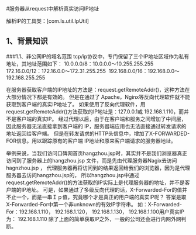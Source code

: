 #服务器从request中解析真实访问IP地址


解析IP的工具类：[com.ls.util.IpUtil]


## 1、背景知识
###1.1、非公网IP的域名范围
tcp/ip协议中，专门保留了三个IP地址区域作为私有地址，其地址范围如下：
10.0.0.0/8：10.0.0.0～10.255.255.255 
172.16.0.0/12：172.16.0.0～172.31.255.255 
192.168.0.0/16：192.168.0.0～192.168.255.255



在服务器获取客户端的IP地址的方法是：request.getRemoteAddr()，这种方法在大部分情况下都是有效的。
但是在通过了 Apache，Nginx等反向代理软件就不能获取到客户端的真实IP地址了。
如果使用了反向代理软件，用 request.getRemoteAddr()方法获取的IP地址是：127.0.0.1或 192.168.1.110，而并不是客户端的真实IP。
经过代理以后，由于在客户端和服务之间增加了中间层，因此服务器无法直接拿到客户端的 IP，服务器端应用也无法直接通过转发请求的地址返回给客户端。
但是在转发请求的HTTP头信息中，增加了X-FORWARDED-FOR信息。用以跟踪原有的客户端 IP地址和原来客户端请求的服务器地址。

举例来说，当我们访问口碑网首页hangzhou.jsp时，其实并不是我们浏览器真正访问到了服务器上的hangzhou.jsp 文件，而是先由代理服务器Nagix去访问hagnzhou.jsp ，
代理服务器再将访问到的结果返回给我们的浏览器，因为是代理服务器去访问hangzhou.jsp的，
所以hangzhou.jsp中通过 request.getRemoteAddr()的方法获取的IP实际上是代理服务器的地址，并不是客户端的IP地址。
可是，如果通过了多级反向代理的话，X-Forwarded-For的值并不止一个，而是一串Ｉｐ值，究竟哪个才是真正的用户端的真实IP呢？
答案是取X-Forwarded-For中第一个非unknown的有效IP字符串。
如：X-Forwarded-For：192.168.1.110， 192.168.1.120， 192.168.1.130， 192.168.1.100用户真实IP为： 192.168.1.110
除了上面的简单获取IP之外，一般的公司还会进行内网外网判断。